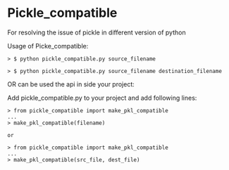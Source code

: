 # Pickle_compatible
For resolving the issue of pickle in different version of python

Usage of Picke_compatible:

    > $ python pickle_compatible.py source_filename
    
    > $ python pickle_compatible.py source_filename destination_filename
   
OR can be used the api in side your project:

Add pickle_compatible.py to your project and add following lines:

    > from pickle_compatible import make_pkl_compatible
    ...
    > make_pkl_compatible(filename)
    
    or
    
    > from pickle_compatible import make_pkl_compatible
    ...
    > make_pkl_compatible(src_file, dest_file)
